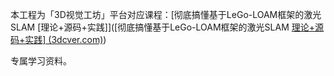 本工程为「3D视觉工坊」平台对应课程：[彻底搞懂基于LeGo-LOAM框架的激光SLAM [理论+源码+实践]]([彻底搞懂基于LeGo-LOAM框架的激光SLAM [理论+源码+实践\] (3dcver.com)](https://www.3dcver.com/p/t_pc/goods_pc_detail/goods_detail/course_2QrP7f7Q5kCBNUts4f8G0WqoakW))

专属学习资料。



